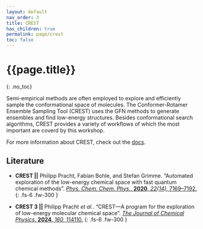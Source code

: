 ```yaml
---
layout: default
nav_order: 3
title: CREST
has_children: true
permalink: page/crest
toc: false
---
```

# {{page.title}}
{: .no_toc}

Semi-empirical methods are often employed to explore and efficiently sample the conformational space of molecules.
The Conformer-Rotamer Ensemble Sampling Tool (CREST) uses the GFN methods to generate ensembles and find low-energy structures.
Besides conformational search algorithms, CREST provides a variety of workflows of which the most important are coverd by this workshop.

For more information about CREST, check out the [docs](https://crest-lab.github.io/crest-docs/).

## Literature

- **CREST ||** Philipp Pracht, Fabian Bohle, and Stefan Grimme. “Automated exploration of the low-energy chemical space with fast quantum chemical methods”. 
[*Phys. Chem. Chem. Phys.*, **2020**, *22(14)*, 7169–7192.](https://doi.org/10.1039/C9CP06869D)
{: .fs-6 .fw-300 }

- **CREST 3 ||** Philipp Pracht *et al.*. “CREST—A program for the exploration of low-energy molecular chemical space”. 
[*The Journal of Chemical Physics*, **2024**, *160*, 114110.](https://pubs.aip.org/aip/jcp/article/160/11/114110/3278084/CREST-A-program-for-the-exploration-of-low-energy)
{: .fs-6 .fw-300 }
